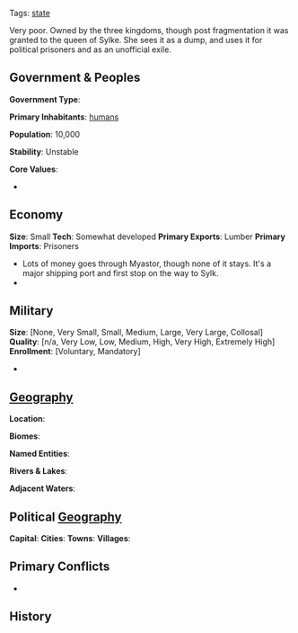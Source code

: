 Tags: [state](States)

Very poor. Owned by the three kingdoms, though post fragmentation it was granted to the queen of Sylke. She sees it as a dump, and uses it for political prisoners and as an unofficial exile.

## Government & Peoples

**Government Type**:

**Primary Inhabitants**: [humans](Humans)

**Population**: 10,000

**Stability**: Unstable

**Core Values**: 

- 


## Economy

**Size**: Small
**Tech**: Somewhat developed 
**Primary Exports**: Lumber
**Primary Imports**: Prisoners

- Lots of money goes through Myastor, though none of it stays. It's a major shipping port and first stop on the way to Sylk.
- 


## Military

**Size**: [None, Very Small, Small, Medium, Large, Very Large, Collosal]
**Quality**: [n/a, Very Low, Low, Medium, High, Very High, Extremely High]
**Enrollment**: [Voluntary, Mandatory]

- 


## [Geography](Geography)

**Location**: 

**Biomes**: 

**Named Entities**:

**Rivers & Lakes**: 

**Adjacent Waters**: 


## Political [Geography](Geography)

**Capital**: 
**Cities**: 
**Towns**: 
**Villages**: 


## Primary Conflicts

- 


## History

